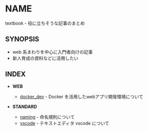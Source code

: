 # NAME

textbook - 役に立ちそうな記事のまとめ

## SYNOPSIS

- web 系まわりを中心に入門者向けの記事
- 新人育成の資料などに活用したい

## INDEX

- __WEB__
  - [docker_dev](docker_dev.md) - Docker を活用したwebアプリ開発環境について

- __STANDARD__
  - [naming](naming.md) - 命名規則について
  - [vscode](vscode.md) - テキストエディタ vscode について
